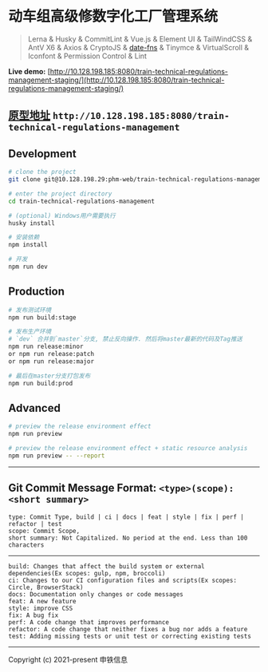# 动车组高级修数字化工厂管理系统

> Lerna & Husky & CommitLint & Vue.js & Element UI & TailWindCSS & AntV X6 & Axios & CryptoJS & [date-fns](http://10.128.198.185:8080/date-fns-doc/) & Tinymce & VirtualScroll & Iconfont & Permission Control & Lint

**Live demo:** [http://10.128.198.185:8080/train-technical-regulations-management-staging/](http://10.128.198.185:8080/train-technical-regulations-management-staging/)

## [原型地址](http://10.128.198.185:8080/train-technical-regulations-management) `http://10.128.198.185:8080/train-technical-regulations-management`

## Development

```bash
# clone the project
git clone git@10.128.198.29:phm-web/train-technical-regulations-management.git

# enter the project directory
cd train-technical-regulations-management

# (optional) Windows用户需要执行
husky install

# 安装依赖
npm install

# 开发
npm run dev
```

## Production

```bash
# 发布测试环境
npm run build:stage

# 发布生产环境
# `dev` 合并到`master`分支, 禁止反向操作. 然后将master最新的代码及Tag推送
npm run release:minor
or npm run release:patch
or npm run release:major

# 最后在master分支打包发布
npm run build:prod
```

## Advanced

```bash
# preview the release environment effect
npm run preview

# preview the release environment effect + static resource analysis
npm run preview -- --report
```

---

## Git Commit Message Format: `<type>(scope): <short summary>`

```text
type: Commit Type, build | ci | docs | feat | style | fix | perf | refactor | test
scope: Commit Scope, 
short summary: Not Capitalized. No period at the end. Less than 100 characters
```

---

```text
build: Changes that affect the build system or external dependencies(Ex scopes: gulp, npm, broccoli)
ci: Changes to our CI configuration files and scripts(Ex scopes: Circle, BrowserStack)
docs: Documentation only changes or code messages
feat: A new feature
style: improve CSS
fix: A bug fix
perf: A code change that improves performance
refactor: A code change that neither fixes a bug nor adds a feature
test: Adding missing tests or unit test or correcting existing tests
```
---

Copyright (c) 2021-present 申铁信息
